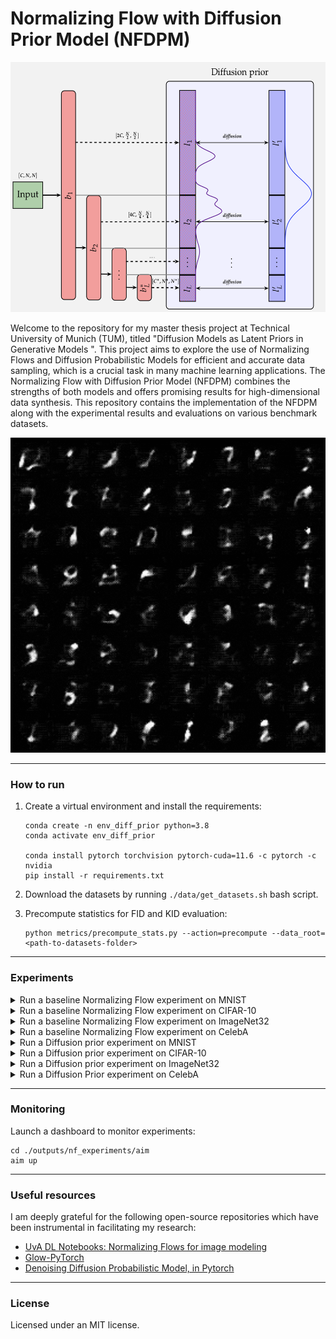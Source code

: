 # Normalizing Flow with Diffusion Prior Model (NFDPM)

<p align="center">
    <img src="./media/nfdpm.jpg" width="600" height="400">
</p>

Welcome to the repository for my master thesis project at Technical University of Munich (TUM), titled "Diffusion Models as Latent Priors in Generative Models ". This project aims to explore the use of Normalizing Flows and Diffusion Probabilistic Models for efficient and accurate data sampling, which is a crucial task in many machine learning applications. The Normalizing Flow with Diffusion Prior Model (NFDPM) combines the strengths of both models and offers promising results for high-dimensional data synthesis. This repository contains the implementation of the NFDPM along with the experimental results and evaluations on various benchmark datasets.


![](./media/mnist.gif)


***

### How to run

1) Create a virtual environment and install the requirements:
    ```console
    conda create -n env_diff_prior python=3.8
    conda activate env_diff_prior
    
    conda install pytorch torchvision pytorch-cuda=11.6 -c pytorch -c nvidia
    pip install -r requirements.txt
    ```

2) Download the datasets by running `./data/get_datasets.sh` bash script.


3) Precompute statistics for FID and KID evaluation:
    ```console
    python metrics/precompute_stats.py --action=precompute --data_root=<path-to-datasets-folder>
    ```

***

### Experiments

<details>
  <summary>Run a baseline Normalizing Flow experiment on MNIST</summary>

```console
python run_baseline_experiment.py \
    hydra.job.chdir=True \
    phase=train \
    seed=42 \
    experiment_name=1_MNIST_base_42_L3_K4 \
    data.name=MNIST \
    data.root=<path-to-datasets-folder> \
    data.batch_size=64 \
    data.num_workers=0 \
    data.img_size=32 \
    data.transformations='[]' \
    model.architecture.L=3 \
    model.architecture.K=4 \
    model.training.epochs=1000 \
    model.training.print_freq=20 \
    model.training.save_checkpoint_freq=500 \
    model.training.n_bits=5 \
    model.training.temperature=0.7 \
    model.optimizer.type=adam \
    model.optimizer.lr=1e-4 \
    model.logging.log_gen_images_per_iter=20
```
</details>

<details>
  <summary>Run a baseline Normalizing Flow experiment on CIFAR-10</summary>

```console
python run_baseline_experiment.py \
    hydra.job.chdir=True \
    data.name=cifar10 \
    data.root=<path-to-datasets-folder> \
    experiment_name=2_CIFAR10_base_42_L3_K16 \
    seed=42 \
    phase=train \
    data.batch_size=128 \
    data.num_workers=0 \
    data.img_size=32 \
    data.transformations='["RandomHorizontalFlip"]' \
    model.architecture.L=3 \
    model.architecture.K=16 \
    model.training.epochs=1000 \
    model.training.print_freq=20 \
    model.training.save_checkpoint_freq=500 \
    model.training.n_bits=5 \
    model.training.temperature=0.7 \
    model.optimizer.type=adam \
    model.optimizer.lr=1e-4 \
    model.logging.log_gen_images_per_iter=10 \
    model.evaluation.metrics.FID.mode='["legacy_tensorflow"]' \
    model.evaluation.metrics.FID.model_name='["inception_v3"]'
```
</details>

<details>
  <summary>Run a baseline Normalizing Flow experiment on ImageNet32</summary>

```console
python run_baseline_experiment.py \
    hydra.job.chdir=True \
    data.name=imagenet32 \
    data.root=<path-to-datasets-folder> \
    experiment_name=3_imagenet32_base_42_L3_K16 \
    seed=42 \
    phase=train \
    data.batch_size=128 \
    data.num_workers=0 \
    data.img_size=32 \
    data.transformations='[]' \
    model.architecture.L=3 \
    model.architecture.K=16 \
    model.training.epochs=40 \
    model.training.print_freq=20 \
    model.training.save_checkpoint_freq=40 \
    model.training.n_bits=5 \
    model.training.temperature=0.7 \
    model.optimizer.type=adam \
    model.optimizer.lr=1e-4 \
    model.logging.log_gen_images_per_iter=400 \
    model.evaluation.metrics.FID.mode='["legacy_tensorflow","clean"]' \
    model.evaluation.metrics.FID.model_name='["inception_v3","inception_v3"]' \
    model.evaluation.metrics.KID.mode='["legacy_tensorflow","clean"]' \
    model.evaluation.metrics.KID.model_name='["inception_v3","inception_v3"]'
```
</details>


<details>
  <summary>Run a baseline Normalizing Flow experiment on CelebA</summary>

```console
python run_baseline_experiment.py \
    hydra.job.chdir=True \
    data.name=celeba \
    data.root=<path-to-datasets-folder> \
    experiment_name=4_celeba_base_42_L5_K16 \
    seed=42 \
    phase=train \
    data.batch_size=8 \
    data.num_workers=0 \
    data.img_size=128 \
    data.transformations='[]' \
    model.architecture.L=5 \
    model.architecture.K=16 \
    model.training.epochs=10 \
    model.training.print_freq=20 \
    model.training.save_checkpoint_freq=10 \
    model.training.n_bits=5 \
    model.training.temperature=0.7 \
    model.optimizer.type=adam \
    model.optimizer.lr=1e-4 \
    model.logging.log_gen_images_per_iter=1000 \
    model.evaluation.metrics.FID.mode='["legacy_tensorflow","clean","legacy_tensorflow","clean"]' \
    model.evaluation.metrics.FID.model_name='["inception_v3","inception_v3","clip_vit_b_32","clip_vit_b_32"]' \
    model.evaluation.metrics.KID.mode='["legacy_tensorflow","clean","legacy_tensorflow","clean"]' \
    model.evaluation.metrics.KID.model_name='["inception_v3","inception_v3","clip_vit_b_32","clip_vit_b_32"]'
```
</details>


<details>
  <summary>Run a Diffusion prior experiment on MNIST</summary>

```console
python run_diffusion_prior_experiment.py \
    hydra.job.chdir=True \
    data.name=MNIST \
    data.root=<path-to-datasets-folder> \
    experiment_name=5_MNIST_diff_42_L3_K4_frozen_identity \
    seed=42 \
    phase=train \
    data.batch_size=128 \
    data.num_workers=0 \
    data.img_size=32 \
    data.transformations='[]' \
    model.normalizing_flow.init_nf.mode=pretrain \
    model.normalizing_flow.init_nf.pretrain.dir=1_MNIST_base_42_L3_K4 \
    model.normalizing_flow.init_nf.pretrain.epoch=1000 \
    model.normalizing_flow.freeze=True \
    model.normalizing_flow.lr=1e-7 \
    model.normalizing_flow.latent_formater=IdentityFormater \
    model.unet.dim=64 \
    model.unet.dim_mults='[1, 2]' \
    model.unet.resnet_block_groups=8 \
    model.unet.learned_sinusoidal_cond=False \
    model.unet.random_fourier_features=False \
    model.unet.learned_sinusoidal_dim=16 \
    model.diffusion.timesteps=1000 \
    model.diffusion.sampling_timesteps=1000 \
    model.diffusion.loss_type=l2 \
    model.diffusion.beta_schedule=cosine \
    model.diffusion.ddim_sampling_eta=1.0 \
    model.training.epochs=300 \
    model.training.print_freq=40 \
    model.training.save_checkpoint_freq=100 \
    model.training.n_bits=5 \
    model.training.temperature=1.0 \
    model.logging.log_gen_images_per_iter=10 \
    model.logging.log_param_distribution=False \
    model.optimizer.lr=1e-5
```
</details>

<details>
  <summary>Run a Diffusion prior experiment on CIFAR-10</summary>

```console
python run_diffusion_prior_experiment.py \
    hydra.job.chdir=True \
    data.name=cifar10 \
    data.root=<path-to-datasets-folder> \
    experiment_name=6_CIFAR10_diff_42_L3_K16_frozen_identity \
    seed=42 \
    phase=train \
    data.batch_size=128 \
    data.num_workers=0 \
    data.img_size=32 \
    data.transformations='["RandomHorizontalFlip"]' \
    model.normalizing_flow.init_nf.mode=pretrain \
    model.normalizing_flow.init_nf.pretrain.dir=2_CIFAR10_base_42_L3_K16 \
    model.normalizing_flow.init_nf.pretrain.epoch=1000 \
    model.normalizing_flow.freeze=True \
    model.normalizing_flow.lr=1e-4 \
    model.normalizing_flow.latent_formater=IdentityFormater \
    model.unet.dim=64 \
    model.unet.dim_mults='[1, 2]' \
    model.unet.resnet_block_groups=8 \
    model.unet.learned_sinusoidal_cond=False \
    model.unet.random_fourier_features=False \
    model.unet.learned_sinusoidal_dim=16 \
    model.diffusion.timesteps=1000 \
    model.diffusion.sampling_timesteps=1000 \
    model.diffusion.loss_type=l2 \
    model.diffusion.beta_schedule=cosine \
    model.diffusion.ddim_sampling_eta=1.0 \
    model.training.epochs=300 \
    model.training.print_freq=20 \
    model.training.save_checkpoint_freq=100 \
    model.training.n_bits=5 \
    model.training.temperature=1.0 \
    model.logging.log_param_distribution=False \
    model.optimizer.lr=1e-5 \
    model.logging.log_gen_images_per_iter=10 \
    model.evaluation.metrics.FID.mode='["legacy_tensorflow"]' \
    model.evaluation.metrics.FID.model_name='["inception_v3"]'
```
</details>

<details>
  <summary>Run a Diffusion prior experiment on ImageNet32</summary>

```console
python run_diffusion_prior_experiment.py \
    hydra.job.chdir=True \
    data.name=imagenet32 \
    data.root=<path-to-datasets-folder> \
    experiment_name=7_imagenet32_diff_42_L3_K16_frozen_identity \
    seed=42 \
    phase=train \
    data.batch_size=64 \
    data.num_workers=0 \
    data.img_size=32 \
    data.transformations='[]' \
    model.normalizing_flow.init_nf.mode=pretrain \
    model.normalizing_flow.init_nf.pretrain.dir=3_imagenet32_base_42_L3_K16 \
    model.normalizing_flow.init_nf.pretrain.epoch=40 \
    model.normalizing_flow.freeze=True \
    model.normalizing_flow.lr=1e-4 \
    model.normalizing_flow.latent_formater=IdentityFormater \
    model.unet.dim=64 \
    model.unet.dim_mults='[1, 2]' \
    model.unet.resnet_block_groups=16 \
    model.unet.learned_sinusoidal_cond=False \
    model.unet.random_fourier_features=False \
    model.unet.learned_sinusoidal_dim=16 \
    model.diffusion.timesteps=1000 \
    model.diffusion.sampling_timesteps=1000 \
    model.diffusion.loss_type=l2 \
    model.diffusion.beta_schedule=cosine \
    model.diffusion.ddim_sampling_eta=1.0 \
    model.training.epochs=30 \
    model.training.print_freq=20 \
    model.training.save_checkpoint_freq=30 \
    model.training.n_bits=5 \
    model.training.temperature=1.0 \
    model.logging.log_param_distribution=False \
    model.optimizer.lr=1e-5 \
    model.logging.log_gen_images_per_iter=800 \
    model.evaluation.metrics.FID.mode='["legacy_tensorflow","clean"]' \
    model.evaluation.metrics.FID.model_name='["inception_v3","inception_v3"]' \
    model.evaluation.metrics.KID.mode='["legacy_tensorflow","clean"]' \
    model.evaluation.metrics.KID.model_name='["inception_v3","inception_v3"]'
```
</details>


<details>
  <summary>Run a Diffusion Prior experiment on CelebA</summary>

```console
python run_diffusion_prior_experiment.py \
    hydra.job.chdir=True \
    data.name=celeba \
    data.root=<path-to-datasets-folder> \
    experiment_name=8_celeba_diff_42_L5_K16_frozen_identity \
    seed=42 \
    phase=train \
    data.batch_size=8 \
    data.num_workers=0 \
    data.img_size=128 \
    data.transformations='[]' \
    model.normalizing_flow.init_nf.mode=pretrain \
    model.normalizing_flow.init_nf.pretrain.dir=4_celeba_base_42_L5_K16 \
    model.normalizing_flow.init_nf.pretrain.epoch=10 \
    model.normalizing_flow.freeze=True \
    model.normalizing_flow.lr=1e-4 \
    model.normalizing_flow.latent_formater=IdentityFormater \
    model.unet.dim=64 \
    model.unet.dim_mults='[1, 2, 2]' \
    model.unet.resnet_block_groups=16 \
    model.unet.learned_sinusoidal_cond=False \
    model.unet.random_fourier_features=False \
    model.unet.learned_sinusoidal_dim=16 \
    model.diffusion.timesteps=1000 \
    model.diffusion.sampling_timesteps=1000 \
    model.diffusion.loss_type=l2 \
    model.diffusion.beta_schedule=cosine \
    model.diffusion.ddim_sampling_eta=1.0 \
    model.training.epochs=10 \
    model.training.print_freq=80 \
    model.training.save_checkpoint_freq=10 \
    model.training.n_bits=5 \
    model.training.temperature=1.0 \
    model.logging.log_param_distribution=False \
    model.optimizer.lr=1e-5 \
    model.logging.log_gen_images_per_iter=250 \
    model.evaluation.metrics.FID.mode='["legacy_tensorflow","clean","legacy_tensorflow","clean"]' \
    model.evaluation.metrics.FID.model_name='["inception_v3","inception_v3","clip_vit_b_32","clip_vit_b_32"]' \
    model.evaluation.metrics.KID.mode='["legacy_tensorflow","clean","legacy_tensorflow","clean"]' \
    model.evaluation.metrics.KID.model_name='["inception_v3","inception_v3","clip_vit_b_32","clip_vit_b_32"]'
```
</details>

***

### Monitoring
Launch a dashboard to monitor experiments:
```console
cd ./outputs/nf_experiments/aim
aim up
```


***

### Useful resources
I am deeply grateful for the following open-source repositories which have been instrumental in facilitating my research:
- [UvA DL Notebooks: Normalizing Flows for image modeling](https://uvadlc-notebooks.readthedocs.io/en/latest/tutorial_notebooks/tutorial11/NF_image_modeling.html)
- [Glow-PyTorch](https://github.com/pclucas14/pytorch-glow)
- [Denoising Diffusion Probabilistic Model, in Pytorch](https://github.com/lucidrains/denoising-diffusion-pytorch)


***

### License
Licensed under an MIT license.